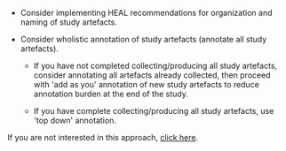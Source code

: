 
* Consider implementing HEAL recommendations for organization and naming of study artefacts.

* Consider wholistic annotation of study artefacts (annotate all study artefacts).

    * If you have not completed collecting/producing all study artefacts, consider annotating all artefacts already collected, then proceed with 'add as you' annotation of new study artefacts to reduce annotation burden at the end of the study.

    * If you have complete collecting/producing all study artefacts, use 'top down' annotation.
   
If you are not interested in this approach, [click here](large.md).